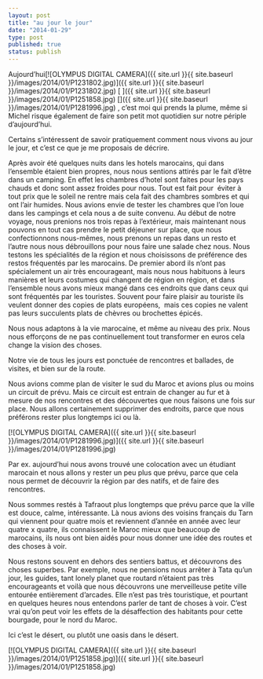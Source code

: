 ```yaml
---
layout: post
title: "au jour le jour"
date: "2014-01-29"
type: post
published: true
status: publish
---
```


Aujourd’hui[![OLYMPUS DIGITAL CAMERA]({{ site.url }}{{ site.baseurl }}/images/2014/01/P1231802.jpg)]({{ site.url }}{{ site.baseurl }}/images/2014/01/P1231802.jpg) [ ]({{ site.url }}{{ site.baseurl }}/images/2014/01/P1251858.jpg) []({{ site.url }}{{ site.baseurl }}/images/2014/01/P1281996.jpg) , c’est moi qui prends la plume, même si Michel risque également de faire son petit mot quotidien sur notre périple d’aujourd’hui.

Certains s’intéressent de savoir pratiquement comment nous vivons au jour le jour, et c’est ce que je me proposais de décrire.

Après avoir été quelques nuits dans les hotels marocains, qui dans l’ensemble étaient bien propres, nous nous sentions attirés par le fait d’être dans un camping. En effet les chambres d’hotel sont faites pour les pays chauds et donc sont assez froides pour nous. Tout est fait pour  éviter à tout prix que le soleil ne rentre mais cela fait des chambres sombres et qui ont l’air humides. Nous avions envie de tester les chambres que l’on loue dans les campings et cela nous a de suite convenu. Au début de notre voyage, nous prenions nos trois repas à l’extérieur, mais maintenant nous pouvons en tout cas prendre le petit déjeuner sur place, que nous confectionnons nous-mêmes, nous prenons un repas dans un resto et l’autre nous nous débrouillons pour nous faire une salade chez nous. Nous testons les spécialités de la région et nous choisissons de préférence des restos fréquentés par les marocains. De premier abord ils n’ont pas spécialement un air très encourageant, mais nous nous habituons à leurs manières et leurs costumes qui changent de région en région, et dans l’ensemble nous avons mieux mangé dans ces endroits que dans ceux qui sont fréquentés par les touristes. Souvent pour faire plaisir au touriste ils veulent donner des copies de plats européens,  mais ces copies ne valent pas leurs succulents plats de chèvres ou brochettes épicés.

Nous nous adaptons à la vie marocaine, et même au niveau des prix. Nous nous efforçons de ne pas continuellement tout transformer en euros cela change la vision des choses.

Notre vie de tous les jours est ponctuée de rencontres et ballades, de visites, et bien sur de la route.

Nous avions comme plan de visiter le sud du Maroc et avions plus ou moins un circuit de prévu. Mais ce circuit est entrain de changer au fur et à mesure de nos rencontres et des découvertes que nous faisons une fois sur place. Nous allons certainement supprimer des endroits, parce que nous préférons rester plus longtemps ici ou là.

[![OLYMPUS DIGITAL CAMERA]({{ site.url }}{{ site.baseurl }}/images/2014/01/P1281996.jpg)]({{ site.url }}{{ site.baseurl }}/images/2014/01/P1281996.jpg)

Par ex. aujourd’hui nous avons trouvé une colocation avec un étudiant marocain et nous allons y rester un peu plus que prévu, parce que cela nous permet de découvrir la région par des natifs, et de faire des rencontres.

Nous sommes restés à Tafraout plus longtemps que prévu parce que la ville est douce, calme, intéressante. Là nous avions des voisins français du Tarn qui viennent pour quatre mois et reviennent d’année en année avec leur quatre x quatre, ils connaissent le Maroc mieux que beaucoup de marocains, ils nous ont bien aidés pour nous donner une idée des routes et des choses à voir.

Nous restons souvent en dehors des sentiers battus, et découvrons des choses superbes. Par exemple, nous ne pensions nous arrêter à Tata qu’un jour, les guides, tant lonely planet que routard n’étaient pas très encourageants et voilà que nous découvrons une merveilleuse petite ville entourée entièrement d’arcades. Elle n’est pas très touristique, et pourtant en quelques heures nous entendons parler de tant de choses à voir. C’est vrai qu’on peut voir les effets de la désaffection des habitants pour cette bourgade, pour le nord du Maroc.

Ici c’est le désert, ou plutôt une oasis dans le désert.

[![OLYMPUS DIGITAL CAMERA]({{ site.url }}{{ site.baseurl }}/images/2014/01/P1251858.jpg)]({{ site.url }}{{ site.baseurl }}/images/2014/01/P1251858.jpg)

